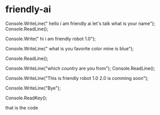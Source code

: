 # friendly-ai
Console.WriteLine(" hello i am friendly ai  let's talk what is your name");
Console.ReadLine();

Console.Write(" hi i am friendly robot 1.0");

Console.WriteLine("  what is you favorite color mine is blue");

Console.ReadLine();


Console.WriteLine("which country are you from");
Console.ReadLine();




Console.WriteLine("This is friendly robot 1.0 2.0 is comming soon");

Console.WriteLine("Bye");

Console.ReadKey();



that is the code
